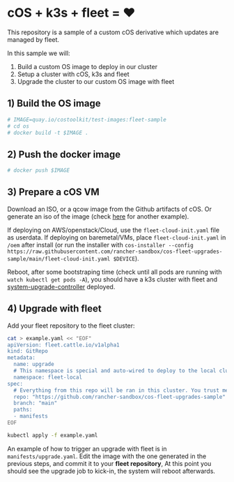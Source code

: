 # cOS + k3s + fleet = :heart:

This repository is a sample of a custom cOS derivative which updates are managed by fleet.

In this sample we will:

1) Build a custom OS image to deploy in our cluster
2) Setup a cluster with cOS, k3s and fleet
3) Upgrade the cluster to our custom OS image with fleet


## 1) Build the OS image

```bash
# IMAGE=quay.io/costoolkit/test-images:fleet-sample
# cd os
# docker build -t $IMAGE .
```

## 2) Push the docker image


```bash
# docker push $IMAGE
```

## 3) Prepare a cOS VM

Download an ISO, or a qcow image from the Github artifacts of cOS. Or generate an iso of the image (check [here](https://github.com/mudler/os2) for another example). 

If deploying on AWS/openstack/Cloud, use the `fleet-cloud-init.yaml` file as userdata. If deploying on baremetal/VMs, place `fleet-cloud-init.yaml` in `/oem` after install (or run the installer with `cos-installer --config https://raw.githubusercontent.com/rancher-sandbox/cos-fleet-upgrades-sample/main/fleet-cloud-init.yaml $DEVICE`).

Reboot, after some bootstraping time (check until all pods are running with `watch kubectl get pods -A`), you should have a k3s cluster with fleet and [system-upgrade-controller](https://github.com/rancher/system-upgrade-controller) deployed. 

## 4) Upgrade with fleet

Add your fleet repository to the fleet cluster:

```bash
cat > example.yaml << "EOF"
apiVersion: fleet.cattle.io/v1alpha1
kind: GitRepo
metadata:
  name: upgrade
  # This namespace is special and auto-wired to deploy to the local cluster
  namespace: fleet-local
spec:
  # Everything from this repo will be ran in this cluster. You trust me right?
  repo: "https://github.com/rancher-sandbox/cos-fleet-upgrades-sample"
  branch: "main"
  paths:
  - manifests
EOF

kubectl apply -f example.yaml
```

An example of how to trigger an upgrade with fleet is in `manifests/upgrade.yaml`. Edit the image with the one generated in the previous steps, and commit it to your **fleet repository**, At this point you should see the upgrade job to kick-in, the system will reboot afterwards.

